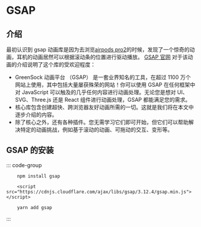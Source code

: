 <!-- <script setup>
import tweenDemo from './gsap-demos/tweenDemo.vue'
import SvgTweenDemo from './gsap-demos/svgTweenDemo.vue'
import EaseCompareDemo from './gsap-demos/easeCompareDemo.vue'
import StaggerDemo1 from './gsap-demos/staggerDemo1.vue'
import TimeLineDemo1 from './gsap-demos/timeLineDemo1.vue'
import TimeLineDemo2 from './gsap-demos/timeLineDemo2.vue'
import TimeLineDemo3 from './gsap-demos/timeLineDemo3.vue'
import TimeLineDemo4 from './gsap-demos/timeLineDemo4.vue'
import scrollTriggerDemo1 from './gsap-demos/scrollTriggerDemo1.vue'
import scrollTriggerDemo2 from './gsap-demos/scrollTriggerDemo2.vue'
</script> -->

# GSAP

## 介绍

最初认识到 gsap 动画库是因为去浏览[airpods pro2](https://www.apple.com.cn/airpods-pro/)的时候，发现了一个惊奇的动画，耳机的动画居然可以根据滚动条的位置进行驱动播放。
[GSAP 官网](https://gsap.com/) 对于该动画的介绍说明了这个库的受欢迎程度：

- GreenSock 动画平台 （GSAP） 是一套业界知名的工具，在超过 1100 万个网站上使用，其中包括大量屡获殊荣的网站！你可以使用 GSAP 在任何框架中对 JavaScript 可以触及的几乎任何内容进行动画处理。无论您是想对 UI、SVG、Three.js 还是 React 组件进行动画处理，GSAP 都能满足您的需求。
- 核心库包含创建超快、跨浏览器友好动画所需的一切。这就是我们将在本文中逐步介绍的内容。
- 除了核心之外，还有各种插件。您无需学习它们即可开始，但它们可以帮助解决特定的动画挑战，例如基于滚动的动画、可拖动的交互、变形等。

## GSAP 的安装

::: code-group

```sh[npm]
    npm install gsap
```

```sh[CDN]
    <script src="https://cdnjs.cloudflare.com/ajax/libs/gsap/3.12.4/gsap.min.js"></script>
```

```sh[yarn]
    yarn add gsap
```

:::








